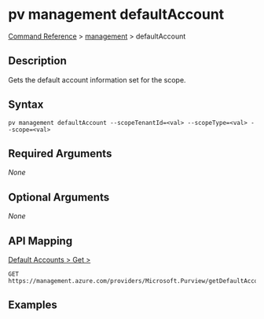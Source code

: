 # pv management defaultAccount
[Command Reference](../../../README.md#command-reference) > [management](./main.md) > defaultAccount

## Description
Gets the default account information set for the scope.

## Syntax
```
pv management defaultAccount --scopeTenantId=<val> --scopeType=<val> --scope=<val>
```

## Required Arguments
*None*

## Optional Arguments
*None*

## API Mapping
[Default Accounts > Get > ](https://docs.microsoft.com/en-us/rest/api/purview/default-accounts/get)
```
GET https://management.azure.com/providers/Microsoft.Purview/getDefaultAccount
```

## Examples
```powershell

```